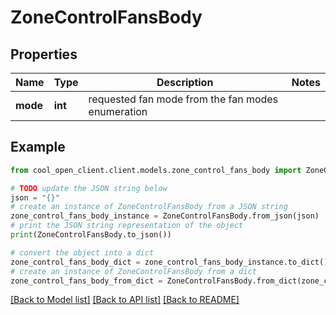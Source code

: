 # ZoneControlFansBody


## Properties

Name | Type | Description | Notes
------------ | ------------- | ------------- | -------------
**mode** | **int** | requested fan mode from the fan modes enumeration | 

## Example

```python
from cool_open_client.client.models.zone_control_fans_body import ZoneControlFansBody

# TODO update the JSON string below
json = "{}"
# create an instance of ZoneControlFansBody from a JSON string
zone_control_fans_body_instance = ZoneControlFansBody.from_json(json)
# print the JSON string representation of the object
print(ZoneControlFansBody.to_json())

# convert the object into a dict
zone_control_fans_body_dict = zone_control_fans_body_instance.to_dict()
# create an instance of ZoneControlFansBody from a dict
zone_control_fans_body_from_dict = ZoneControlFansBody.from_dict(zone_control_fans_body_dict)
```
[[Back to Model list]](../README.md#documentation-for-models) [[Back to API list]](../README.md#documentation-for-api-endpoints) [[Back to README]](../README.md)


